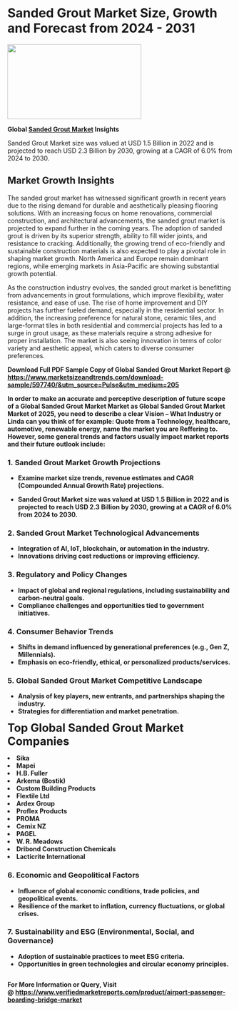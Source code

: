 <H1>Sanded Grout Market Size, Growth and Forecast from 2024 - 2031</H1><img class="aligncenter size-medium wp-image-584254" src="https://thirdeyenews.in/wp-content/uploads/2024/09/Global-Market-Research-300x168.jpeg" alt="" width="300" height="168" /><p><strong>Global&nbsp;<a href="https://www.marketsizeandtrends.com/download-sample/597740/&amp;utm_source=Pulse&amp;utm_medium=205">Sanded Grout Market</a> Insights</strong></p><p>Sanded Grout Market size was valued at USD 1.5 Billion in 2022 and is projected to reach USD 2.3 Billion by 2030, growing at a CAGR of 6.0% from 2024 to 2030.</p><p><h2>Market Growth Insights</h2> <p>The sanded grout market has witnessed significant growth in recent years due to the rising demand for durable and aesthetically pleasing flooring solutions. With an increasing focus on home renovations, commercial construction, and architectural advancements, the sanded grout market is projected to expand further in the coming years. The adoption of sanded grout is driven by its superior strength, ability to fill wider joints, and resistance to cracking. Additionally, the growing trend of eco-friendly and sustainable construction materials is also expected to play a pivotal role in shaping market growth. North America and Europe remain dominant regions, while emerging markets in Asia-Pacific are showing substantial growth potential.</p> <p><strong></strong></p> <p>As the construction industry evolves, the sanded grout market is benefitting from advancements in grout formulations, which improve flexibility, water resistance, and ease of use. The rise of home improvement and DIY projects has further fueled demand, especially in the residential sector. In addition, the increasing preference for natural stone, ceramic tiles, and large-format tiles in both residential and commercial projects has led to a surge in grout usage, as these materials require a strong adhesive for proper installation. The market is also seeing innovation in terms of color variety and aesthetic appeal, which caters to diverse consumer preferences.</p> <p><strong></p><p><span class=""><strong>Download Full PDF Sample Copy of Global Sanded Grout Market Report</strong> @ <a href="https://www.marketsizeandtrends.com/download-sample/597740/&amp;utm_source=Pulse&amp;utm_medium=205" target="_blank">https://www.marketsizeandtrends.com/download-sample/597740/&amp;utm_source=Pulse&amp;utm_medium=205</a></span></p><p>In order to make an accurate and perceptive description of future scope of a Global&nbsp;Sanded Grout Market Market as Global&nbsp;Sanded Grout Market Market of 2025, you need to describe a clear Vision &ndash; What Industry or Linda can you think of for example: Quote from a Technology, healthcare, automotive, renewable energy, name the market you are Reffering to. However, some general trends and factors usually impact market reports and their future outlook include:</p><h3>1.&nbsp;<strong>Sanded Grout Market Growth Projections</strong></h3><ul><li>Examine market size trends, revenue estimates and CAGR (Compounded Annual Growth Rate) projections.</li><li><p>Sanded Grout Market size was valued at USD 1.5 Billion in 2022 and is projected to reach USD 2.3 Billion by 2030, growing at a CAGR of 6.0% from 2024 to 2030.</p></li></ul><h3>2.&nbsp;<strong>Sanded Grout Market Technological Advancements</strong></h3><ul><li>Integration of AI, IoT, blockchain, or automation in the industry.</li><li>Innovations driving cost reductions or improving efficiency.</li></ul><h3>3.&nbsp;<strong>Regulatory and Policy Changes</strong></h3><ul><li>Impact of global and regional regulations, including sustainability and carbon-neutral goals.</li><li>Compliance challenges and opportunities tied to government initiatives.</li></ul><h3>4.&nbsp;<strong>Consumer Behavior Trends</strong></h3><ul><li>Shifts in demand influenced by generational preferences (e.g., Gen Z, Millennials).</li><li>Emphasis on eco-friendly, ethical, or personalized products/services.</li></ul><h3>5.&nbsp;<strong>Global Sanded Grout Market Competitive Landscape</strong></h3><ul><li>Analysis of key players, new entrants, and partnerships shaping the industry.</li><li>Strategies for differentiation and market penetration.</li></ul><p data-pm-slice="1 1 []"><span style="color: inherit; font-family: inherit; font-size: 25px;">Top Global Sanded Grout Market Companies</span></p><div class="" data-test-id=""><p><li>Sika</li><li> Mapei</li><li> H.B. Fuller</li><li> Arkema (Bostik)</li><li> Custom Building Products</li><li> Flextile Ltd</li><li> Ardex Group</li><li> Proflex Products</li><li> PROMA</li><li> Cemix NZ</li><li> PAGEL</li><li> W. R. Meadows</li><li> Dribond Construction Chemicals</li><li> Lacticrite International</li></p></div><h3>6.&nbsp;<strong>Economic and Geopolitical Factors</strong></h3><ul><li>Influence of global economic conditions, trade policies, and geopolitical events.</li><li>Resilience of the market to inflation, currency fluctuations, or global crises.</li></ul><h3>7.&nbsp;<strong>Sustainability and ESG (Environmental, Social, and Governance)</strong></h3><ul><li>Adoption of sustainable practices to meet ESG criteria.</li><li>Opportunities in green technologies and circular economy principles.</li></ul><h2><strong style="font-size: 14px;">For More Information or Query, Visit @&nbsp;</strong><a style="background-color: #ffffff; font-size: 14px;" href="https://www.marketsizeandtrends.com/report/sanded-grout-market/" target="_blank">https://www.verifiedmarketreports.com/product/airport-passenger-boarding-bridge-market</a></h2>
